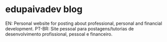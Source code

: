 # edupaivadev blog

EN: Personal website for posting about professional, personal and financial development.
PT-BR: Site pessoal para postagens/tutorias de desenvolvimento profissional, pessoal e financeiro.

